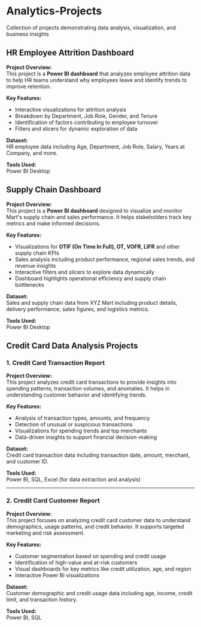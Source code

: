 # Analytics-Projects
Collection of projects demonstrating data analysis, visualization, and business insights

## HR Employee Attrition Dashboard

**Project Overview:**  
This project is a **Power BI dashboard** that analyzes employee attrition data to help HR teams understand why employees leave and identify trends to improve retention.

**Key Features:**  
- Interactive visualizations for attrition analysis  
- Breakdown by Department, Job Role, Gender, and Tenure  
- Identification of factors contributing to employee turnover  
- Filters and slicers for dynamic exploration of data  

**Dataset:**  
HR employee data including Age, Department, Job Role, Salary, Years at Company, and more.

**Tools Used:**  
Power BI Desktop

## Supply Chain Dashboard

**Project Overview:**  
This project is a **Power BI dashboard** designed to visualize and monitor Mart's supply chain and sales performance. It helps stakeholders track key metrics and make informed decisions.

**Key Features:**  
- Visualizations for **OTIF (On Time In Full), OT, VOFR, LIFR** and other supply chain KPIs  
- Sales analysis including product performance, regional sales trends, and revenue insights  
- Interactive filters and slicers to explore data dynamically  
- Dashboard highlights operational efficiency and supply chain bottlenecks  

**Dataset:**  
Sales and supply chain data from XYZ Mart including product details, delivery performance, sales figures, and logistics metrics.

**Tools Used:**  
Power BI Desktop


## Credit Card Data Analysis Projects

### 1. Credit Card Transaction Report
**Project Overview:**  
This project analyzes credit card transactions to provide insights into spending patterns, transaction volumes, and anomalies. It helps in understanding customer behavior and identifying trends.

**Key Features:**  
- Analysis of transaction types, amounts, and frequency  
- Detection of unusual or suspicious transactions  
- Visualizations for spending trends and top merchants  
- Data-driven insights to support financial decision-making  

**Dataset:**  
Credit card transaction data including transaction date, amount, merchant, and customer ID.

**Tools Used:**  
Power BI, SQL, Excel (for data extraction and analysis)


---

### 2. Credit Card Customer Report
**Project Overview:**  
This project focuses on analyzing credit card customer data to understand demographics, usage patterns, and credit behavior. It supports targeted marketing and risk assessment.

**Key Features:**  
- Customer segmentation based on spending and credit usage  
- Identification of high-value and at-risk customers  
- Visual dashboards for key metrics like credit utilization, age, and region  
- Interactive Power BI visualizations  

**Dataset:**  
Customer demographic and credit usage data including age, income, credit limit, and transaction history.

**Tools Used:**  
Power BI, SQL



